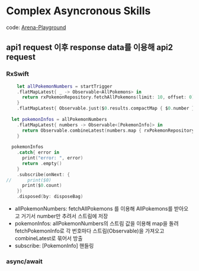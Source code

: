 # Complex Asyncronous Skills

code: [Arena-Playground](./Arena-Playground)

## api1 request 이후 response data를 이용해 api2 request

### RxSwift

```swift
	let allPokemonNumbers = startTrigger
    .flatMapLatest{ _ -> Observable<AllPokemons> in
      return rxPokemonRepository.fetchAllPokemons(limit: 10, offset: 0)
    }
    .flatMapLatest{ Observable.just($0.results.compactMap { $0.number } ) }
  
  let pokemonInfos = allPokemonNumbers
    .flatMapLatest{ numbers -> Observable<[PokemonInfo]> in
      return Observable.combineLatest(numbers.map { rxPokemonRepository.fetchPokemonInfo(pokemonNumber: $0) })
    }
  
  pokemonInfos
    .catch{ error in
      print("error: ", error)
      return .empty()
    }
    .subscribe(onNext: {
//      print($0)
      print($0.count)
    })
    .disposed(by: disposeBag)
```

* allPokemonNumbers: fetchAllPokemons 를 이용해 AllPokemons를 받아오고 거기서 number만 추려서 스트림에 저장
* pokemonInfos: allPokemonNumbers의 스트림 값을 이용해 map을 돌려 fetchPokemonInfo로 각 번호마다 스트림(Observable)을 가져오고 combineLatest로 묶어서 방출
* subscribe: [PokemonInfo] 핸들링

### async/await

```swift
```



